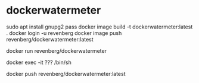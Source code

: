 # dockerwatermeter

sudo apt install gnupg2 pass
docker image build -t dockerwatermeter:latest  .
docker login -u revenberg
docker image push revenberg/dockerwatermeter:latest

docker run revenberg/dockerwatermeter

docker exec -it ??? /bin/sh

docker push revenberg/dockerwatermeter:latest
